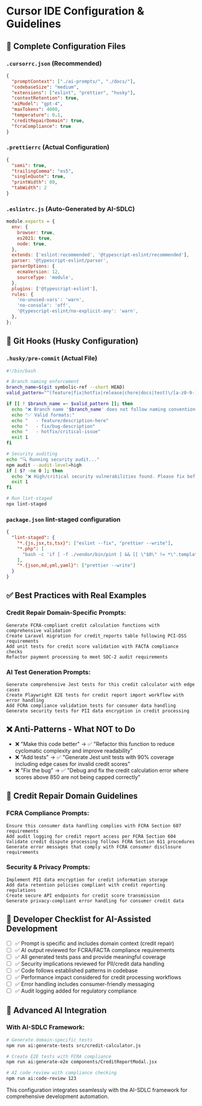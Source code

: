 # Cursor IDE Configuration & Guidelines

## 📂 **Complete Configuration Files**

### `.cursorrc.json` (Recommended)

```json
{
  "promptContext": ["./ai-prompts/", "./docs/"],
  "codebaseSize": "medium",
  "extensions": ["eslint", "prettier", "husky"],
  "contextRetention": true,
  "aiModel": "gpt-4",
  "maxTokens": 4000,
  "temperature": 0.1,
  "creditRepairDomain": true,
  "fcraCompliance": true
}
```

### `.prettierrc` (Actual Configuration)

```json
{
  "semi": true,
  "trailingComma": "es5",
  "singleQuote": true,
  "printWidth": 80,
  "tabWidth": 2
}
```

### `.eslintrc.js` (Auto-Generated by AI-SDLC)

```javascript
module.exports = {
  env: {
    browser: true,
    es2021: true,
    node: true,
  },
  extends: ['eslint:recommended', '@typescript-eslint/recommended'],
  parser: '@typescript-eslint/parser',
  parserOptions: {
    ecmaVersion: 12,
    sourceType: 'module',
  },
  plugins: ['@typescript-eslint'],
  rules: {
    'no-unused-vars': 'warn',
    'no-console': 'off',
    '@typescript-eslint/no-explicit-any': 'warn',
  },
};
```

## 🔧 **Git Hooks (Husky Configuration)**

### `.husky/pre-commit` (Actual File)

```bash
#!/bin/bash

# Branch naming enforcement
branch_name=$(git symbolic-ref --short HEAD)
valid_pattern="^(feature|fix|hotfix|release|chore|docs|test)\/[a-z0-9-]+$|^(main|master|develop)$"

if [[ ! $branch_name =~ $valid_pattern ]]; then
  echo "❌ Branch name '$branch_name' does not follow naming convention."
  echo "✅ Valid formats:"
  echo "   - feature/description-here"
  echo "   - fix/bug-description"
  echo "   - hotfix/critical-issue"
  exit 1
fi

# Security auditing
echo "🔍 Running security audit..."
npm audit --audit-level=high
if [ $? -ne 0 ]; then
  echo "❌ High/critical security vulnerabilities found. Please fix before committing."
  exit 1
fi

# Run lint-staged
npx lint-staged
```

### `package.json` lint-staged configuration

```json
{
  "lint-staged": {
    "*.{js,jsx,ts,tsx}": ["eslint --fix", "prettier --write"],
    "*.php": [
      "bash -c 'if [ -f ./vendor/bin/pint ] && [[ \"$0\" != *\".template.php\" ]]; then ./vendor/bin/pint \"$0\"; fi'"
    ],
    "*.{json,md,yml,yaml}": ["prettier --write"]
  }
}
```

## ✅ **Best Practices with Real Examples**

### Credit Repair Domain-Specific Prompts:

```
Generate FCRA-compliant credit calculation functions with comprehensive validation
Create Laravel migration for credit_reports table following PCI-DSS requirements
Add unit tests for credit score validation with FACTA compliance checks
Refactor payment processing to meet SOC-2 audit requirements
```

### AI Test Generation Prompts:

```
Generate comprehensive Jest tests for this credit calculator with edge cases
Create Playwright E2E tests for credit report import workflow with error handling
Add FCRA compliance validation tests for consumer data handling
Generate security tests for PII data encryption in credit processing
```

## ❌ **Anti-Patterns - What NOT to Do**

- ❌ "Make this code better" → ✅ "Refactor this function to reduce cyclomatic complexity and improve readability"
- ❌ "Add tests" → ✅ "Generate Jest unit tests with 90% coverage including edge cases for invalid credit scores"
- ❌ "Fix the bug" → ✅ "Debug and fix the credit calculation error where scores above 850 are not being capped correctly"

## 🎯 **Credit Repair Domain Guidelines**

### FCRA Compliance Prompts:

```
Ensure this consumer data handling complies with FCRA Section 607 requirements
Add audit logging for credit report access per FCRA Section 604
Validate credit dispute processing follows FCRA Section 611 procedures
Generate error messages that comply with FCRA consumer disclosure requirements
```

### Security & Privacy Prompts:

```
Implement PII data encryption for credit information storage
Add data retention policies compliant with credit reporting regulations
Create secure API endpoints for credit score transmission
Generate privacy-compliant error handling for consumer credit data
```

## 📌 **Developer Checklist for AI-Assisted Development**

- [ ] ✅ Prompt is specific and includes domain context (credit repair)
- [ ] ✅ AI output reviewed for FCRA/FACTA compliance requirements
- [ ] ✅ All generated tests pass and provide meaningful coverage
- [ ] ✅ Security implications reviewed for PII/credit data handling
- [ ] ✅ Code follows established patterns in codebase
- [ ] ✅ Performance impact considered for credit processing workflows
- [ ] ✅ Error handling includes consumer-friendly messaging
- [ ] ✅ Audit logging added for regulatory compliance

## 🚀 **Advanced AI Integration**

### With AI-SDLC Framework:

```bash
# Generate domain-specific tests
npm run ai:generate-tests src/credit-calculator.js

# Create E2E tests with FCRA compliance
npm run ai:generate-e2e components/CreditReportModal.jsx

# AI code review with compliance checking
npm run ai:code-review 123
```

This configuration integrates seamlessly with the AI-SDLC framework for comprehensive development automation.
